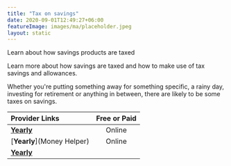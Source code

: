 ```yaml
---
title: "Tax on savings"
date: 2020-09-01T12:49:27+06:00
featureImage: images/ma/placeholder.jpeg
layout: static
---
```


Learn about how savings products are taxed

Learn more about how savings are taxed and how to make use of tax savings and allowances.

Whether you're putting something away for something specific, a rainy day, investing for retirement or anything in between, there are likely to be some taxes on savings.

| Provider Links      | Free or Paid  |  
| :-----------          | :--------------:      |  
| [**Yearly**](MoneySavingExpert.com) | Online | 
| [**Yearly**](Money Helper) | Online | 
| [**Yearly**]() |  | 
  

<br/><br/>






